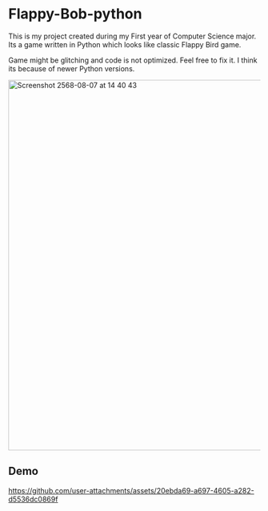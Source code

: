 # Flappy-Bob-python
This is my project created during my First year of  Computer Science major. Its a game written in Python which looks like classic Flappy Bird game.

Game might be glitching and code is not optimized. Feel free to fix it. I think its because of newer Python versions.





<img width="612" height="740" alt="Screenshot 2568-08-07 at 14 40 43" src="https://github.com/user-attachments/assets/340fd5ff-ef54-4a0d-aa67-d404ac0f768c" />


## Demo



https://github.com/user-attachments/assets/20ebda69-a697-4605-a282-d5536dc0869f

